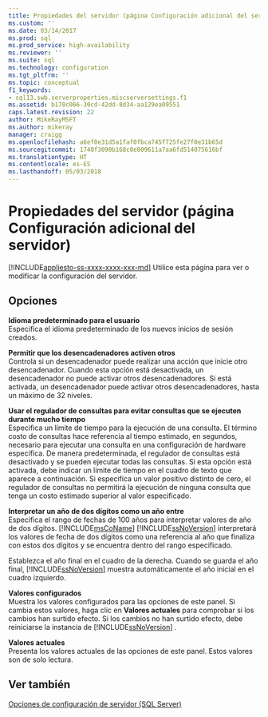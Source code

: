 ```yaml
---
title: Propiedades del servidor (página Configuración adicional del servidor) | Microsoft Docs
ms.custom: ''
ms.date: 03/14/2017
ms.prod: sql
ms.prod_service: high-availability
ms.reviewer: ''
ms.suite: sql
ms.technology: configuration
ms.tgt_pltfrm: ''
ms.topic: conceptual
f1_keywords:
- sql13.swb.serverproperties.miscserversettings.f1
ms.assetid: b170c066-30cd-42dd-8d34-aa129ea09551
caps.latest.revision: 22
author: MikeRayMSFT
ms.author: mikeray
manager: craigg
ms.openlocfilehash: a6ef0e31d5a1faf0fbca745f725fe27f0e31b65d
ms.sourcegitcommit: 1740f3090b168c0e809611a7aa6fd514075616bf
ms.translationtype: HT
ms.contentlocale: es-ES
ms.lasthandoff: 05/03/2018
---
```

# <a name="server-properties---misc-server-settings-page"></a>Propiedades del servidor (página Configuración adicional del servidor)
[!INCLUDE[appliesto-ss-xxxx-xxxx-xxx-md](../../includes/appliesto-ss-xxxx-xxxx-xxx-md.md)]
  Utilice esta página para ver o modificar la configuración del servidor.  
  
## <a name="options"></a>Opciones  
 **Idioma predeterminado para el usuario**  
 Especifica el idioma predeterminado de los nuevos inicios de sesión creados.  
  
 **Permitir que los desencadenadores activen otros**  
 Controla si un desencadenador puede realizar una acción que inicie otro desencadenador. Cuando esta opción está desactivada, un desencadenador no puede activar otros desencadenadores. Si está activada, un desencadenador puede activar otros desencadenadores, hasta un máximo de 32 niveles.  
  
 **Usar el regulador de consultas para evitar consultas que se ejecuten durante mucho tiempo**  
 Especifica un límite de tiempo para la ejecución de una consulta. El término costo de consultas hace referencia al tiempo estimado, en segundos, necesario para ejecutar una consulta en una configuración de hardware específica. De manera predeterminada, el regulador de consultas está desactivado y se pueden ejecutar todas las consultas. Si esta opción está activada, debe indicar un límite de tiempo en el cuadro de texto que aparece a continuación. Si especifica un valor positivo distinto de cero, el regulador de consultas no permitirá la ejecución de ninguna consulta que tenga un costo estimado superior al valor especificado.  
  
 **Interpretar un año de dos dígitos como un año entre**  
 Especifica el rango de fechas de 100 años para interpretar valores de año de dos dígitos. [!INCLUDE[msCoName](../../includes/msconame-md.md)] [!INCLUDE[ssNoVersion](../../includes/ssnoversion-md.md)] interpretará los valores de fecha de dos dígitos como una referencia al año que finaliza con estos dos dígitos y se encuentra dentro del rango especificado.  
  
 Establezca el año final en el cuadro de la derecha. Cuando se guarda el año final, [!INCLUDE[ssNoVersion](../../includes/ssnoversion-md.md)] muestra automáticamente el año inicial en el cuadro izquierdo.  
  
 **Valores configurados**  
 Muestra los valores configurados para las opciones de este panel. Si cambia estos valores, haga clic en **Valores actuales** para comprobar si los cambios han surtido efecto. Si los cambios no han surtido efecto, debe reiniciarse la instancia de [!INCLUDE[ssNoVersion](../../includes/ssnoversion-md.md)] .  
  
 **Valores actuales**  
 Presenta los valores actuales de las opciones de este panel. Estos valores son de solo lectura.  
  
## <a name="see-also"></a>Ver también  
 [Opciones de configuración de servidor &#40;SQL Server&#41;](../../database-engine/configure-windows/server-configuration-options-sql-server.md)  
  
  
